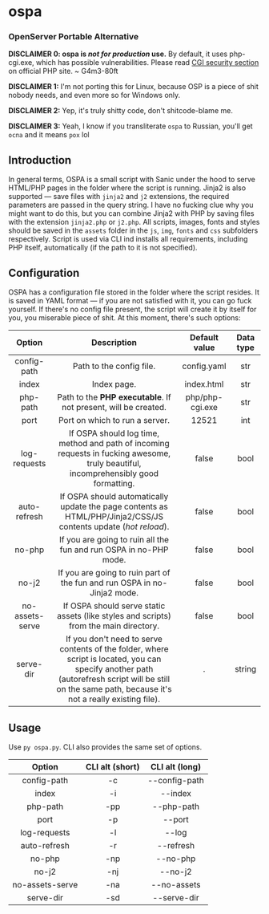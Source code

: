 # ospa
### OpenServer Portable Alternative

**DISCLAIMER 0: ospa is *not for production* use.** By default, it uses php-cgi.exe, which has possible vulnerabilities. Please read [CGI security section](https://www.php.net/manual/en/security.cgi-bin.php) on official PHP site. ~ G4m3-80ft

**DISCLAIMER 1:** I'm not porting this for Linux, because OSP is a piece of shit nobody needs, and even more so for Windows only. 

**DISCLAIMER 2:** Yep, it's truly shitty code, don't shitcode-blame me.

**DISCLAIMER 3:** Yeah, I know if you transliterate `ospa` to Russian, you'll get `оспа` and it means `pox` lol

## Introduction
In general terms, OSPA is a small script with Sanic under the hood to serve HTML/PHP pages in the folder where the script is running. Jinja2 is also supported — save files with `jinja2` and `j2` extensions, the required parameters are passed in the query string. I have no fucking clue why you might want to do this, but you can combine Jinja2 with PHP by saving files with the extension `jinja2.php` or `j2.php`. All scripts, images, fonts and styles should be saved in the `assets` folder in the `js`, `img`, `fonts` and `css` subfolders respectively. Script is used via CLI ind installs all requirements, including PHP itself, automatically (if the path to it is not specified).

## Configuration
OSPA has a configuration file stored in the folder where the script resides. It is saved in YAML format — if you are not satisfied with it, you can go fuck yourself. If there's no config file present, the script will create it by itself for you, you miserable piece of shit. At this moment, there's such options:

|   **Option**    |                                                                                            **Description**                                                                                             | **Default value** | **Data type** |
|:---------------:|:------------------------------------------------------------------------------------------------------------------------------------------------------------------------------------------------------:|:-----------------:|:-------------:|
|   config-path   |                                                                                        Path to the config file.                                                                                        |    config.yaml    |      str      |
|      index      |                                                                                              Index page.                                                                                               |    index.html     |      str      |
|    php-path     |                                                                    Path to the **PHP executable**. If not present, will be created.                                                                    |  php/php-cgi.exe  |      str      |
|      port       |                                                                                     Port on which to run a server.                                                                                     |       12521       |      int      |
|  log-requests   |                                  If OSPA should log time, method and path of incoming requests in fucking awesome, truly beautiful, incomprehensibly good formatting.                                  |       false       |     bool      |
|  auto-refresh   |                                            If OSPA should automatically update the page contents as HTML/PHP/Jinja2/CSS/JS contents update (*hot reload*).                                             |       false       |     bool      |
|     no-php      |                                                                   If you are going to ruin all the fun and run OSPA in no-PHP mode.                                                                    |       false       |     bool      |
|      no-j2      |                                                                If you are going to ruin part of the fun and run OSPA in no-Jinja2 mode.                                                                |       false       |     bool      |
| no-assets-serve |                                                         If OSPA should serve static assets (like styles and scripts) from the main directory.                                                          |       false       |     bool      |
|    serve-dir    | If you don't need to serve contents of the folder, where script is located, you can specify another path (autorefresh script will be still on the same path, because it's not a really existing file). |         .         |    string     |


## Usage
Use `py ospa.py`. CLI also provides the same set of options.

|   **Option**    | **CLI alt (short)** | **CLI alt (long)** |
|:---------------:|:-------------------:|:------------------:|
|   config-path   |         -c          |   --config-path    |
|      index      |         -i          |      --index       |
|    php-path     |         -pp         |     --php-path     |
|      port       |         -p          |       --port       |
|  log-requests   |         -l          |       --log        |
|  auto-refresh   |         -r          |     --refresh      |
|     no-php      |         -np         |      --no-php      |
|      no-j2      |         -nj         |      --no-j2       |
| no-assets-serve |         -na         |    --no-assets     |
|    serve-dir    |         -sd         |    --serve-dir     |
